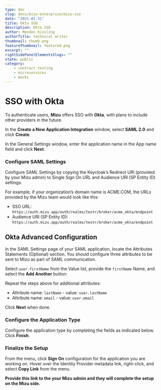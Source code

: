 ```yaml
---
type: doc
slug: docs/mizu-enterprise/mizu-sso
date: "2021-01-31"
title: Okta SSO
description: Okta SSO
author: Mendon Kissling
authorTitle: technical writer
thumbnail: thumb.png
featureThumbnail: featured.png
excerpt: ""
rightSidePanelElementsSlugs: ""
state: public
category:
    - contract testing
    - microservices
    - mocks
---
```


# SSO with Okta

To authenticate users, **Mizu** offers SSO with **Okta**, with plans to include other providers in the future.  

In the **Create a New Application Integration** window, select **SAML 2.0** and click **Create**.

In the General Settings window, enter the application name in the App name field and click **Next**.

### Configure SAML Settings

Configure SAML Settings by copying the Keycloak’s Redirect URI (provided by your Mizu admin) to Single Sign On URL and Audience URI (SP Entity ID) settings.

For example, if your organization’s domain name is ACME.COM, the URLs provided by the Mizu team would look like this:

- SSO URL: `https://auth.mizu.app/auth/realms/testr/broker/acme_okta/endpoint`
- Audience URI (SP Entity ID): `https://auth.mizu.app/auth/realms/testr/broker/acme_okta/endpoint`

## Okta Advanced Configuration

In the SAML Settings page of your SAML application, locate the Attributes Statements (Optional) section. You should configure three attributes to be sent to Mizu as part of SAML communication.

Select `user.firstName` from the Value list, provide the `firstName` Name, and select the **Add Another** button:

Repeat the steps above for additional attributes:

- Attribute name: `lastName` - value: `user.lastName`
- Attribute name: `email` - value: `user.email`

Click **Next** when done. 

### Configure the Application Type

Configure the application type by completing the fields as indicated below. Click **Finish**.

### Finalize the Setup

From the menu, click **Sign On** configuration for the application you are working on. Hover over the Identity Provider metadata link, right-click, and select **Copy Link** from the menu.

**Provide this link to the your Mizu admin and they will complete the setup on the Mizu side.**